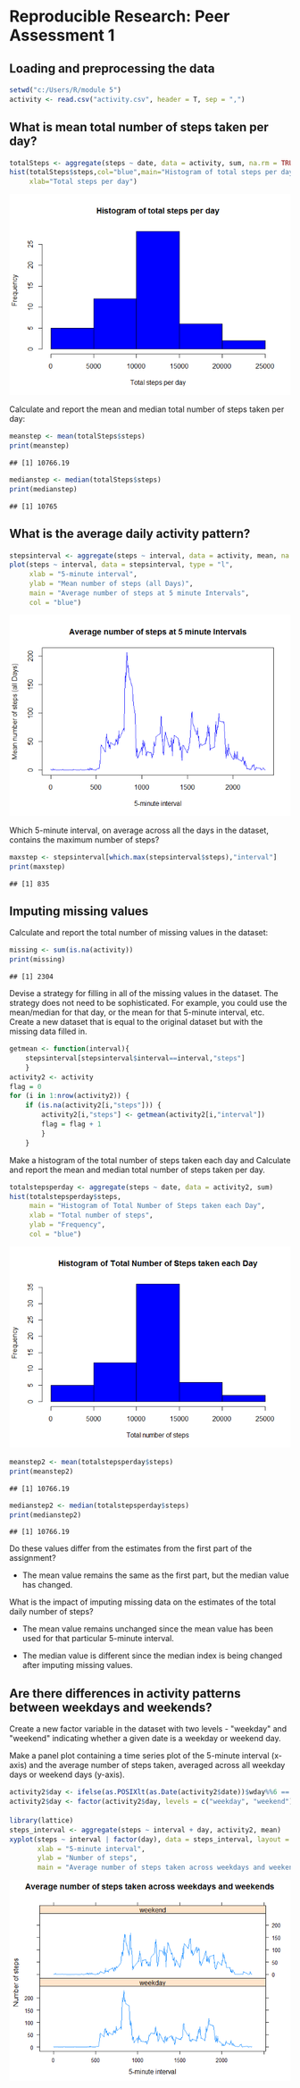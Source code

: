 # Reproducible Research: Peer Assessment 1

## Loading and preprocessing the data

```r
setwd("c:/Users/R/module 5")
activity <- read.csv("activity.csv", header = T, sep = ",")
```

## What is mean total number of steps taken per day?

```r
totalSteps <- aggregate(steps ~ date, data = activity, sum, na.rm = TRUE)
hist(totalSteps$steps,col="blue",main="Histogram of total steps per day",
     xlab="Total steps per day")
```

![](PA1_template_files/figure-html/unnamed-chunk-2-1.png) 

Calculate and report the mean and median total number of steps taken per day:

```r
meanstep <- mean(totalSteps$steps)
print(meanstep)
```

```
## [1] 10766.19
```

```r
medianstep <- median(totalSteps$steps)
print(medianstep)
```

```
## [1] 10765
```

## What is the average daily activity pattern?

```r
stepsinterval <- aggregate(steps ~ interval, data = activity, mean, na.rm = TRUE)
plot(steps ~ interval, data = stepsinterval, type = "l", 
     xlab = "5-minute interval", 
     ylab = "Mean number of steps (all Days)", 
     main = "Average number of steps at 5 minute Intervals",  
     col = "blue")
```

![](PA1_template_files/figure-html/unnamed-chunk-4-1.png) 

Which 5-minute interval, on average across all the days in the dataset, contains the maximum number of steps?

```r
maxstep <- stepsinterval[which.max(stepsinterval$steps),"interval"]
print(maxstep)
```

```
## [1] 835
```

## Imputing missing values

Calculate and report the total number of missing values in the dataset:

```r
missing <- sum(is.na(activity))
print(missing)
```

```
## [1] 2304
```

Devise a strategy for filling in all of the missing values in the dataset. The strategy does not need to be sophisticated. For example, you could use the mean/median for that day, or the mean for that 5-minute interval, etc.
Create a new dataset that is equal to the original dataset but with the missing data filled in.

```r
getmean <- function(interval){
    stepsinterval[stepsinterval$interval==interval,"steps"]
    }
activity2 <- activity
flag = 0
for (i in 1:nrow(activity2)) {
    if (is.na(activity2[i,"steps"])) {
        activity2[i,"steps"] <- getmean(activity2[i,"interval"])
        flag = flag + 1
        }
    }
```

Make a histogram of the total number of steps taken each day and Calculate and report the mean and median total number of steps taken per day. 

```r
totalstepsperday <- aggregate(steps ~ date, data = activity2, sum)
hist(totalstepsperday$steps, 
     main = "Histogram of Total Number of Steps taken each Day",
     xlab = "Total number of steps", 
     ylab = "Frequency", 
     col = "blue")
```

![](PA1_template_files/figure-html/unnamed-chunk-8-1.png) 

```r
meanstep2 <- mean(totalstepsperday$steps)
print(meanstep2)
```

```
## [1] 10766.19
```

```r
medianstep2 <- median(totalstepsperday$steps)
print(medianstep2)
```

```
## [1] 10766.19
```

Do these values differ from the estimates from the first part of the assignment? 

- The mean value remains the same as the first part, but the median value has changed.

What is the impact of imputing missing data on the estimates of the total daily number of steps?

- The mean value remains unchanged since the mean value has been used for that particular 5-minute interval.

- The median value is different since the median index is being changed after imputing missing values.

## Are there differences in activity patterns between weekdays and weekends?

Create a new factor variable in the dataset with two levels - "weekday" and "weekend" indicating whether a given date is a weekday or weekend day.

Make a panel plot containing a time series plot of the 5-minute interval (x-axis) and the average number of steps taken, averaged across all weekday days or weekend days (y-axis).

```r
activity2$day <- ifelse(as.POSIXlt(as.Date(activity2$date))$wday%%6 == 0, "weekend", "weekday")
activity2$day <- factor(activity2$day, levels = c("weekday", "weekend"))

library(lattice)
steps_interval <- aggregate(steps ~ interval + day, activity2, mean)
xyplot(steps ~ interval | factor(day), data = steps_interval, layout = c(1, 2), type = "l",
       xlab = "5-minute interval",
       ylab = "Number of steps",
       main = "Average number of steps taken across weekdays and weekends")
```

![](PA1_template_files/figure-html/unnamed-chunk-9-1.png) 
